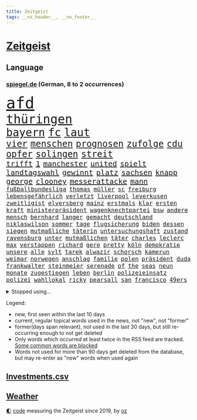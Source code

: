 ```yaml
---
title: Zeitgeist
tags: __no_header__, __no_footer__
---
```


# [Zeitgeist](https://oliz.io/zeitgeist/)

## Language

<h3><a href="https://www.spiegel.de" target="_blank">spiegel.de</a> (German, 8 to 2 occurrences)</h3>
<p style="font-family:monospace">
<span style="font-size:32pt"><a href="news_links.html#afd" class="current">afd</a></span>
<br>
<span style="font-size:25pt"><a href="news_links.html#thüringen" class="current">thüringen</a></span>
<br>
<span style="font-size:22pt"><a href="news_links.html#bayern" class="current">bayern</a></span>
<span style="font-size:22pt"><a href="news_links.html#fc" class="current">fc</a></span>
<span style="font-size:22pt"><a href="news_links.html#laut" class="current">laut</a></span>
<br>
<span style="font-size:18pt"><a href="news_links.html#vier" class="current">vier</a></span>
<span style="font-size:18pt"><a href="news_links.html#menschen" class="current">menschen</a></span>
<span style="font-size:18pt"><a href="news_links.html#prognosen" class="current">prognosen</a></span>
<span style="font-size:18pt"><a href="news_links.html#zufolge" class="current">zufolge</a></span>
<span style="font-size:18pt"><a href="news_links.html#cdu" class="current">cdu</a></span>
<span style="font-size:18pt"><a href="news_links.html#opfer" class="current">opfer</a></span>
<span style="font-size:18pt"><a href="news_links.html#solingen" class="current">solingen</a></span>
<span style="font-size:18pt"><a href="news_links.html#streit" class="current">streit</a></span>
<br>
<span style="font-size:15pt"><a href="news_links.html#trifft" class="current">trifft</a></span>
<span style="font-size:15pt"><a href="news_links.html#1" class="current">1</a></span>
<span style="font-size:15pt"><a href="news_links.html#manchester" class="current">manchester</a></span>
<span style="font-size:15pt"><a href="news_links.html#united" class="current">united</a></span>
<span style="font-size:15pt"><a href="news_links.html#spielt" class="current">spielt</a></span>
<span style="font-size:15pt"><a href="news_links.html#landtagswahl" class="current">landtagswahl</a></span>
<span style="font-size:15pt"><a href="news_links.html#gewinnt" class="current">gewinnt</a></span>
<span style="font-size:15pt"><a href="news_links.html#platz" class="current">platz</a></span>
<span style="font-size:15pt"><a href="news_links.html#sachsen" class="current">sachsen</a></span>
<span style="font-size:15pt"><a href="news_links.html#knapp" class="current">knapp</a></span>
<span style="font-size:15pt"><a href="news_links.html#george" class="current">george</a></span>
<span style="font-size:15pt"><a href="news_links.html#clooney" class="current">clooney</a></span>
<span style="font-size:15pt"><a href="news_links.html#messerattacke" class="current">messerattacke</a></span>
<span style="font-size:15pt"><a href="news_links.html#mann" class="current">mann</a></span>
<br>
<span style="font-size:12pt"><a href="news_links.html#fußballbundesliga" class="current">fußballbundesliga</a></span>
<span style="font-size:12pt"><a href="news_links.html#thomas" class="current">thomas</a></span>
<span style="font-size:12pt"><a href="news_links.html#müller" class="current">müller</a></span>
<span style="font-size:12pt"><a href="news_links.html#sc" class="new">sc</a></span>
<span style="font-size:12pt"><a href="news_links.html#freiburg" class="current">freiburg</a></span>
<span style="font-size:12pt"><a href="news_links.html#lebensgefährlich" class="current">lebensgefährlich</a></span>
<span style="font-size:12pt"><a href="news_links.html#verletzt" class="current">verletzt</a></span>
<span style="font-size:12pt"><a href="news_links.html#liverpool" class="current">liverpool</a></span>
<span style="font-size:12pt"><a href="news_links.html#leverkusen" class="current">leverkusen</a></span>
<span style="font-size:12pt"><a href="news_links.html#zweitligist" class="current">zweitligist</a></span>
<span style="font-size:12pt"><a href="news_links.html#elversberg" class="new">elversberg</a></span>
<span style="font-size:12pt"><a href="news_links.html#mainz" class="current">mainz</a></span>
<span style="font-size:12pt"><a href="news_links.html#erstmals" class="current">erstmals</a></span>
<span style="font-size:12pt"><a href="news_links.html#klar" class="current">klar</a></span>
<span style="font-size:12pt"><a href="news_links.html#ersten" class="current">ersten</a></span>
<span style="font-size:12pt"><a href="news_links.html#kraft" class="current">kraft</a></span>
<span style="font-size:12pt"><a href="news_links.html#ministerpräsident" class="current">ministerpräsident</a></span>
<span style="font-size:12pt"><a href="news_links.html#wagenknechtpartei" class="current">wagenknechtpartei</a></span>
<span style="font-size:12pt"><a href="news_links.html#bsw" class="current">bsw</a></span>
<span style="font-size:12pt"><a href="news_links.html#andere" class="current">andere</a></span>
<span style="font-size:12pt"><a href="news_links.html#mensch" class="current">mensch</a></span>
<span style="font-size:12pt"><a href="news_links.html#bernhard" class="new">bernhard</a></span>
<span style="font-size:12pt"><a href="news_links.html#langer" class="current">langer</a></span>
<span style="font-size:12pt"><a href="news_links.html#gemacht" class="current">gemacht</a></span>
<span style="font-size:12pt"><a href="news_links.html#deutschland" class="current">deutschland</a></span>
<span style="font-size:12pt"><a href="news_links.html#niklaswilson" class="new">niklaswilson</a></span>
<span style="font-size:12pt"><a href="news_links.html#sommer" class="current">sommer</a></span>
<span style="font-size:12pt"><a href="news_links.html#tage" class="current">tage</a></span>
<span style="font-size:12pt"><a href="news_links.html#flugsicherung" class="new">flugsicherung</a></span>
<span style="font-size:12pt"><a href="news_links.html#biden" class="current">biden</a></span>
<span style="font-size:12pt"><a href="news_links.html#dessen" class="current">dessen</a></span>
<span style="font-size:12pt"><a href="news_links.html#siegen" class="current">siegen</a></span>
<span style="font-size:12pt"><a href="news_links.html#mutmaßliche" class="current">mutmaßliche</a></span>
<span style="font-size:12pt"><a href="news_links.html#täterin" class="new">täterin</a></span>
<span style="font-size:12pt"><a href="news_links.html#untersuchungshaft" class="current">untersuchungshaft</a></span>
<span style="font-size:12pt"><a href="news_links.html#zustand" class="current">zustand</a></span>
<span style="font-size:12pt"><a href="news_links.html#ravensburg" class="current">ravensburg</a></span>
<span style="font-size:12pt"><a href="news_links.html#unter" class="current">unter</a></span>
<span style="font-size:12pt"><a href="news_links.html#mutmaßlichen" class="current">mutmaßlichen</a></span>
<span style="font-size:12pt"><a href="news_links.html#täter" class="current">täter</a></span>
<span style="font-size:12pt"><a href="news_links.html#charles" class="current">charles</a></span>
<span style="font-size:12pt"><a href="news_links.html#leclerc" class="current">leclerc</a></span>
<span style="font-size:12pt"><a href="news_links.html#max" class="current">max</a></span>
<span style="font-size:12pt"><a href="news_links.html#verstappen" class="current">verstappen</a></span>
<span style="font-size:12pt"><a href="news_links.html#richard" class="current">richard</a></span>
<span style="font-size:12pt"><a href="news_links.html#gere" class="current">gere</a></span>
<span style="font-size:12pt"><a href="news_links.html#pretty" class="current">pretty</a></span>
<span style="font-size:12pt"><a href="news_links.html#köln" class="current">köln</a></span>
<span style="font-size:12pt"><a href="news_links.html#demokratie" class="current">demokratie</a></span>
<span style="font-size:12pt"><a href="news_links.html#unsere" class="current">unsere</a></span>
<span style="font-size:12pt"><a href="news_links.html#alle" class="current">alle</a></span>
<span style="font-size:12pt"><a href="news_links.html#sylt" class="current">sylt</a></span>
<span style="font-size:12pt"><a href="news_links.html#tarek" class="new">tarek</a></span>
<span style="font-size:12pt"><a href="news_links.html#alwazir" class="new">alwazir</a></span>
<span style="font-size:12pt"><a href="news_links.html#schorsch" class="new">schorsch</a></span>
<span style="font-size:12pt"><a href="news_links.html#kamerun" class="current">kamerun</a></span>
<span style="font-size:12pt"><a href="news_links.html#weimar" class="current">weimar</a></span>
<span style="font-size:12pt"><a href="news_links.html#norwegen" class="current">norwegen</a></span>
<span style="font-size:12pt"><a href="news_links.html#anschlag" class="current">anschlag</a></span>
<span style="font-size:12pt"><a href="news_links.html#familie" class="current">familie</a></span>
<span style="font-size:12pt"><a href="news_links.html#polen" class="current">polen</a></span>
<span style="font-size:12pt"><a href="news_links.html#präsident" class="current">präsident</a></span>
<span style="font-size:12pt"><a href="news_links.html#duda" class="new">duda</a></span>
<span style="font-size:12pt"><a href="news_links.html#frankwalter" class="current">frankwalter</a></span>
<span style="font-size:12pt"><a href="news_links.html#steinmeier" class="current">steinmeier</a></span>
<span style="font-size:12pt"><a href="news_links.html#serenade" class="current">serenade</a></span>
<span style="font-size:12pt"><a href="news_links.html#of" class="current">of</a></span>
<span style="font-size:12pt"><a href="news_links.html#the" class="current">the</a></span>
<span style="font-size:12pt"><a href="news_links.html#seas" class="current">seas</a></span>
<span style="font-size:12pt"><a href="news_links.html#neun" class="current">neun</a></span>
<span style="font-size:12pt"><a href="news_links.html#monate" class="current">monate</a></span>
<span style="font-size:12pt"><a href="news_links.html#zugestiegen" class="new">zugestiegen</a></span>
<span style="font-size:12pt"><a href="news_links.html#leben" class="current">leben</a></span>
<span style="font-size:12pt"><a href="news_links.html#berlin" class="current">berlin</a></span>
<span style="font-size:12pt"><a href="news_links.html#polizeieinsatz" class="current">polizeieinsatz</a></span>
<span style="font-size:12pt"><a href="news_links.html#polizei" class="current">polizei</a></span>
<span style="font-size:12pt"><a href="news_links.html#wahllokal" class="new">wahllokal</a></span>
<span style="font-size:12pt"><a href="news_links.html#ricky" class="new">ricky</a></span>
<span style="font-size:12pt"><a href="news_links.html#pearsall" class="new">pearsall</a></span>
<span style="font-size:12pt"><a href="news_links.html#san" class="current">san</a></span>
<span style="font-size:12pt"><a href="news_links.html#francisco" class="current">francisco</a></span>
<span style="font-size:12pt"><a href="news_links.html#49ers" class="new">49ers</a></span>
</p>
<details>
<summary>Stopped using...</summary>
<p class="former" style="font-size:12pt">
bau(1410) hervor(1410) pause(1410) boris(1409) ans(1408) doppelt(1408) entdeckte(1407) hebt(1407) registriert(1407) weitergeht(1407) 80(1406) bayerns(1406) bekanntesten(1406) botschafter(1406) fbi(1406) meldete(1406) amerikaner(1405) arbeitsplatz(1405) einiges(1405) freien(1405) mailand(1405) außerdem(1404) babys(1404) bank(1404) britischer(1404) körper(1404) stärken(1404) institut(1403) jens(1403) kämpfer(1403) künstler(1403) trauer(1403) wm(1403) beruf(1402) extreme(1402) jahrzehntelang(1402) material(1402) parteichef(1402) scheinen(1402) verheerenden(1402) vermehrt(1402) beschließt(1401) einstellen(1401) fahrer(1401) geklärt(1401) teilnehmer(1401) abgeordneten(1400) gereist(1400) gewerkschaft(1400) lehnen(1400) restaurants(1400) tests(1400) weltweiten(1400) einzug(1399) entlastet(1399) erinnerungen(1399) hölle(1399) profitiert(1399) stattfinden(1399) wichtiger(1399) bull(1398) eigentümer(1398) möglichst(1398) radikale(1398) schadet(1398) stolz(1398) voran(1398) annalena(1397) belastet(1397) belgien(1397) nba(1397) verkauf(1397) voraus(1397) vorsitzenden(1397) infektion(1396) verfügung(1396) gestrichen(1395) kunst(1394) massive(1394) hürden(1393) wies(1393) kultur(1392) mitteln(1392) moskaus(1392) porsche(1392) verbindung(1392) falschen(1391) langfristig(1391) licht(1391) berühmte(1390) aktivistin(1388) kindes(1388) abgebrochen(1387) gemeinsame(1387) eklat(1386) genauso(1385) pfund(1385) katholische(1384) pkw(1384) politikerin(1384) führenden(1382) antrag(1381) zurückgegangen(1381) steffen(1380) beweise(1378) fortsetzung(1377) hunger(1377) spitzenreiter(1377) kräfte(1372) provoziert(1370) möglichkeiten(1365) erhebliche(1355) palästinenser(1355) ausgetragen(1349) marine(1343) heidelberg(1317) anna(1296) expräsidenten(1281) autobahnen(1269) strecken(1239) investor(1234) verlag(1215) finanziert(1202) anführer(1151) autoren(1129) kollision(1104) konzerns(1102) jahrzehnt(1091) teure(1076) schlafen(1075) tiger(1054) schulden(1048) millionenhöhe(1043) ice(1041) stern(1030) bekannteste(1006) ausgeben(1003) nutzung(999) meta(994) zufall(983) loch(980) klappt(974) krim(947) steffi(942) spielern(941) aufhören(913) betreibt(910) hochrangigen(883) kasse(882) patrick(873) links(872) finanzierung(868) angestellte(865) handys(856) antisemitische(844) großmutter(843) vermisster(838) unterlag(830) harter(827) el(825) computer(819) 79(808) konkurrenten(808) misshandelt(791) lena(779) wozu(779) rettungsaktion(768) streiks(737) professor(729) herunter(724) farben(715) verstöße(712) lettland(711) ersetzt(707) zurückkehren(706) kommunikation(704) nutzern(699) staatsmedien(686) gerecht(683) wählt(678) 300000(674) pjöngjang(672) razzien(670) autohersteller(665) kohl(663) forschung(661) operiert(661) general(652) heinrich(647) mitarbeitern(647) human(644) 500000(635) wechselte(623) gekostet(621) text(618) hürde(603) perfekten(602) jerusalem(600) aggressiv(599) heimische(597) fahnder(593) gegründet(593) vorstand(588) zufällig(585) solcher(582) geldgeber(574) übungen(571) leon(567) nordamerika(567) 52(565) pistorius(562) rechtsaußen(556) kleinere(553) unruhe(551) 150000(547) europawahl(545) aktive(544) detail(539) kaiser(537) uhren(537) hamilton(529) lewis(529) rivalen(528) gewartet(522) errichten(508) angelegenheit(507) genaue(507) fluggesellschaften(500) halbiert(493) bekämpfung(489) gemälde(488) übergriff(488) victor(486) alarmbereitschaft(485) helmut(484) gesundheitlichen(483) durften(480) 8000(469) seltsame(466) berühmtesten(463) erheblich(460) höchststand(460) drang(456) umstieg(456) naturschutz(448) schockiert(445) vergleicht(444) staats(437) gestrandet(436) schlucht(429) renommierten(424) spahn(424) umzusetzen(420) 2013(418) greta(415) massiver(409) vertrauter(408) allgäu(407) effizienter(399) geschlossene(399) verteuern(399) bewerbungen(397) marokko(392) staus(392) forschern(386) wmtitel(385) linnemann(383) mancher(383) geflohen(382) häfen(381) nächster(381) service(380) instagrampost(378) netanyahus(378) lady(373) ergebnissen(372) podium(371) südkoreanische(371) cannabislegalisierung(368) geschäftsleute(362) digitalen(360) ticketpreise(358) drogenboss(356) griffen(356) fraktion(355) konsequent(352) pannen(350) bedauert(348) nachteile(344) vertreiben(343) weitet(340) neuauflage(338) stadtrat(335) eingeschränkt(329) überraschte(327) wagnerbrüder(325) rief(323) ai(322) nachbarland(319) ukrainekriegs(317) baute(315) ausstellung(314) einlegen(310) popkultur(310) uskongress(310) 22jährige(309) lahmgelegt(309) continental(307) sitz(307) südchinesischen(306) wütend(304) gravierenden(302) absicht(300) unterscheidet(300) sicherheitsvorkehrungen(297) angegangen(295) betonte(294) 1100(291) beruhigen(291) exchef(288) führerscheinprüfung(286) geräumt(286) cottbus(285) enthält(284) solange(283) topmanager(278) raser(277) tories(277) rockband(276) stellten(276) arbeitsrecht(275) artikel(272) haderte(269) beyoncé(267) einschnitte(267) gewaltsam(267) ngo(264) stone(264) wisconsin(262) kleider(261) geklagt(259) kalten(259) gedrängt(258) genehmigung(257) figur(256) nass(256) brisante(253) fußballklub(252) bundesverfassungsgerichts(251) rights(250) sharon(247) religiösen(245) beklagen(244) mindestlohn(243) erhöhter(241) gleichgeschlechtliche(241) paare(241) ermittlungsverfahren(240) ausgedacht(239) simon(239) aktivistinnen(237) oberverwaltungsgericht(236) umstrittenes(235) gezahlt(232) unionsfraktion(232) geringere(231) verzicht(231) hugh(230) angeklagten(229) gerungen(229) graf(228) kommandozentrale(228) jonathan(227) anzugreifen(226) bastian(225) bombe(224) luxemburg(223) muskeln(223) plötzlichen(223) sand(220) präsentierte(219) 180(217) umwelthilfe(217) audi(215) begegnen(214) angepasst(213) rast(213) innsbruck(212) anfrage(211) baldigen(209) bereitschaft(209) gleichberechtigung(209) spitzenpolitiker(209) südkoreanischen(209) hype(208) schritten(208) anwesend(207) aneinander(206) bauernhof(206) berufstätige(205) spezialisiert(205) angekündigten(204) sap(203) softwarekonzern(203) vorbereiten(203) alarmierte(202) attal(202) rüsten(202) verwehrt(202) weiblicher(202) barfuß(199) ministerien(199) losgehen(198) scheidet(198) senator(198) zweieinhalb(198) familienunternehmen(197) festivals(197) grenzschutz(197) ranghohen(197) indes(196) kachelmann(196) verzögerungen(196) erstatten(195) jackson(194) marken(194) vergewaltigungen(193) 65jährige(192) offizier(191) einzigartig(190) groteske(190) rod(190) schläft(190) substanz(190) abgewiesen(189) erleichtert(189) gesichtet(189) bunte(188) bruttoinlandsprodukt(187) do(186) fazit(186) lutz(186) macher(186) schmallippig(185) massenhaften(184) minderjährigen(184) trieben(184) konkretes(183) yoon(183) wirecard(181) auslieferung(180) gelegene(179) frühling(178) teilten(178) frühe(177) partnern(177) rettungskräften(176) seltsam(176) strategische(176) nachbessern(175) schweiß(174) schmuck(173) klärt(171) digitalpakt(170) einsetzt(169) geführten(169) jahrelangen(169) sohns(169) ewigkeit(168) lopez(168) tappen(168) 58(167) formulierung(167) schreibtisch(167) unverständnis(167) frist(166) riet(166) änderte(166) bildschirm(165) übertrieben(165) stewart(164) albanese(162) höchstem(158) kanadischen(158) klagte(157) kremltruppen(157) videoplattform(157) erfüllung(155) parlamentarischen(155) höchstwert(154) erdrutsche(153) frauenanteil(153) spice(153) vorab(153) 21jähriger(152) bekämpfen(152) fehlten(152) füße(152) kreativ(152) ausgebildet(151) georg(151) kitas(151) raste(151) ersatz(150) langweilig(149) sainz(149) tiefes(149) wirtschaftswende(149) aufgearbeitet(148) überlassen(148) fluglinie(147) jünger(145) mies(145) traditionell(145) verschuldete(145) katie(144) verdammt(144) feige(143) pogačar(143) tadej(143) tvinterview(143) bestanden(142) eurofighter(142) flossen(142) ausbremsen(141) bgh(140) geschoben(140) ragte(139) rekonstruieren(139) verwirrung(139) mehrjährigen(138) 20jähriger(136) wolken(136) afdabgeordneter(135) immobilienkonzern(135) israelgazakonflikt(135) mentalen(135) infos(134) nicola(134) royals(134) schulkinder(133) bookingcom(132) mache(132) schläge(132) slowakei(132) dürre(131) bedrohen(130) systematische(130) verschleppten(130) bombardierte(129) milliardäre(129) coronaprotokolle(128) locker(128) bekannter(127) einheimische(127) milliardendeal(127) usjustiz(127) objekt(126) usreporter(126) biergarten(125) sozialausgaben(125) besatzer(124) grundsteuerreform(124) mögliches(124) sehe(124) torpedieren(124) superhelden(123) bestseller(122) empfinden(122) eurowings(122) gesammelt(122) hisbollahkommandeur(122) milliardenwert(122) grundschulkinder(121) vermieden(121) frischer(120) transportiert(120) vehement(120) zelte(120) pressefreiheit(119) revolutionswächter(119) zehntausend(119) coronaaufarbeitung(118) einschalten(118) akteure(117) benutzt(117) beeindruckt(116) provozieren(115) pérez(115) außergewöhnliche(114) mathieu(114) ökonomin(114) vingegaard(113) grundsteuer(112) hochhaus(112) passau(112) technologien(112) janet(111) kämpften(111) trugen(111) unglücklich(110) gefangenenlager(109) kraftakt(109) plakate(109) wohnungsnot(109) shows(108) verlassene(108) wahlheimat(108) bestritt(107) nonbinäre(107) gap(106) klug(106) befanden(105) diw(105) immobilie(105) wänden(105) geschworenen(104) gesünder(104) hochgradig(104) kommentare(104) selbstinszenierung(104) systematisch(104) vereinbaren(104) anwohnern(103) champion(102) flüchtlingslager(102) gebäudes(102) tigermücke(102) aktentasche(101) anlegen(101) maralago(101) protokoll(101) carrie(100) nachfolgerin(100) schwerwiegende(100) bauministerin(99) früchte(99) getanzt(99) wahlrecht(99) geflüchteter(98) afdpolitikers(97) gestein(97) meinungsfreiheit(97) türkisch(97) wände(97) zidane(97) zinédine(97) äthiopien(97) clip(96) schwamm(96) tauziehen(96) champagner(95) hassbotschaften(95) menschenrechtsorganisation(95) anreise(94) anc(93) black(93) blair(93) dmitri(93) dopingskandal(93) kleinlaut(93) suchaktion(93) wetterte(93) gereicht(92) märtens(92) vogelgrippe(92) erdüberlastungstag(91) verbreitete(91) verärgerung(91) beirut(90) boeingkrise(90) flop(90) meiste(90) regelverstoß(90) usfirma(90) befällt(89) berüchtigten(89) finales(89) garantiert(89) ignorieren(89) israelfeindlichem(89) losgegangen(89) nullerjahren(89) schreckliche(89) amerikanerin(88) blutigen(88) buhrufe(88) elfriede(88) formel1einstieg(88) geschwächte(88) girl(88) heimatmarkt(88) literaturnobelpreisträgerin(88) zuma(88) zwickau(88) 34jähriger(87) bartels(87) bäcker(87) geist(87) gene(87) gewusst(87) hipp(87) kugeln(87) nachbesserung(87) unbekanntes(87) verwundert(87) rindern(86) südamerika(86) bilden(85) decke(85) erprobung(85) goldener(85) hüften(85) psychischer(85) vorausgegangen(85) zweijährige(85) übel(85) 91jährigen(84) erbes(84) erwin(84) outfit(84) rauchwolke(84) weigert(84) berüchtigter(83) chinapolitik(83) pionier(83) traurig(83) vorteile(83) ausgefallene(82) begleitung(82) entsprechend(82) erfolgt(82) eröffnungsfeier(82) fernost(82) maroden(82) tenniskarriere(82) wahlergebnis(82) zuständen(82) auseinandersetzungen(81) berlinbrandenburg(81) besseres(81) ertappte(81) gedrosselt(81) komisch(81) regnen(81) technologiekonzern(81) vorort(81) dreifachen(80) indopazifik(80) leeds(80) marcus(80) maßvoll(80) protestierte(80) auftaktspiel(79) sexologin(79) sukyeol(79) ausreden(78) autistischen(78) deutschlandchef(78) erteilte(78) kampfzone(78) simple(78) spa(78) südsudan(78) albanien(77) baumarten(77) deepmind(77) krummen(77) richte(77) umkämpft(77) ausgegangen(76) darfur(76) reisewelle(76) sde(76) socialmediastar(76) teiman(76) alexanderplatz(75) bahnverkehr(75) basketballnationalmannschaft(75) beißt(75) erlebnissen(75) marveluniversum(75) militärübung(75) pferdes(75) termine(75) usbehörden(75) blutvergießen(74) meyerlandrut(74) überstellt(74) angeblichem(73) kreisen(73) louisa(73) nationalversammlung(73) quatsch(73) stattgefunden(73) wachsfigur(73) buchtipp(72) christen(72) festspiele(72) hinrichten(72) illegaler(72) sauberkeit(72) zutritt(72) breiten(71) drogensucht(71) mordversuchs(71) nordamerikanische(71) pyramiden(71) zuschlag(71) 158(70) 54jährige(70) busfahrerin(70) cornelius(70) dieckmann(70) erstaunlichen(70) ledecky(70) pride(70) ältesten(70) dieselautos(69) förderer(69) unabhängig(69) blauer(68) faszination(68) sportart(68) verweisen(68) beschweren(67) fahne(67) heimliche(67) pappbetten(67) spreche(67) swr(67) 42jähriger(66) erfolgreichster(66) gefreut(66) sorgten(66) verwüstet(66) vorsichtige(66) anwärter(65) geheimverhandlungen(65) josé(65) motivierte(65) o2(65) riege(65) angelique(64) industrieländer(64) kerber(64) lucas(64) serviert(64) abscheulich(63) anfangs(63) entgleisung(63) erpenbeck(63) feder(63) h5n1(63) aufgefallen(62) ausgrenzen(62) eröffnete(62) geplagt(62) ligurien(62) meerwasser(62) naziparolen(62) ross(62) hagelte(61) hassmails(61) zurückzahlen(61) lorenzo(60) musetti(60) undenkbar(60) diejenigen(59) entspannen(59) erdrutsch(59) hartnäckig(59) kriterium(59) milliardenschäden(59) sommerpause(59) bella(58) bundesfinanzministerium(58) bundeskanzlers(58) bundesweiten(58) hadid(58) kreative(58) mandelapartei(58) neuulm(58) schultz(58) vernichtendes(58) 106(57) anklagebehörde(57) gesundheitsministers(57) nbastar(57) ursprünglich(57) verlegung(57) verwechslung(57) beleidigende(56) gefüllte(56) gehör(56) kutsche(56) lieblingsstadt(56) militärbasis(56) rohr(56) todestag(56) weißt(56) woanders(56) befahrbar(55) kanadas(55) rex(55) tyrannosaurus(55) vorkehrungen(55) aufgewachsen(54) fahrdienstvermittler(54) orden(54) schwangeren(54) unersetzlich(54) aufgehen(53) gebissen(53) luftqualität(53) atemberaubende(52) beschleunigt(52) macrons(52) mitternacht(52) usstreitkräfte(52) ballons(51) donau(51) fachkräften(51) fahrlässig(51) gefesselt(51) nachträglich(51) normalisiert(51) weltweiter(51) aiwanger(50) bewährung(50) fähigkeit(50) gerutscht(50) hubert(50) wahlergebnissen(50) blaue(49) kinostart(49) olympiahoffnungen(49) bestimmen(48) coco(48) fragwürdig(48) gauff(48) kuss(48) mach(48) rapide(48) toben(48) yacht(48) zurückgerufen(48) überwiegen(48) dorfes(47) eurosport(47) gefangenentausch(47) glanz(47) jemanden(47) klimafreundliche(47) rechtem(47) tauben(47) unberechtigterweise(47) wars(47) betraf(46) firmengeschichte(46) terre(46) verlobt(46) beschert(45) großartige(45) hot(45) kpop(45) opa(45) schwarzarbeit(45) strategien(45) ferrariteamchef(44) wahlkampfhilfe(44) staunt(43) syndrome(43) 15jährigen(42) autozulieferer(42) d(42) direktmandat(42) eigenschaft(42) eugh(42) glaubwürdig(42) langeweile(42) miriam(42) tagsüber(42) zurückhaltender(42) älterwerden(42) bundesamts(41) haidt(41) kanadier(41) kremlkritiker(41) luxusauto(41) staatsschulden(41) verfassungswidrig(41) weidel(41) gelaunt(40) gerichtet(40) hamaskommandeur(40) 30jährige(39) abriss(39) bahnchaos(39) gezeugt(39) kinderstar(39) raub(39) rico(39) segen(39) telefon(39) königliche(38) pragmatiker(38) spaßige(38) timberlake(38) dino(37) k(37) schwächelte(37) sicherheitssystem(37) straßenbahnen(37) wirtschaftsexpertin(37) brennen(36) erastour(36) inseln(36) spiegelquiz(36) verursachte(36) alkoholfahrt(35) alkoholfreies(35) aufmerksamer(35) billigeren(35) fred(35) hausmittel(35) huthimilizen(35) immens(35) kampfeinsätze(35) satellitenbilder(35) anruf(34) begnadigung(34) disput(34) internethit(34) kommentator(34) menschlichen(34) regenschirm(34) renommierter(34) simbabwe(34) yellowstone(34) erkrankungen(33) indianapolis(33) phelps(33) zurückerobern(33) café(32) enger(32) fraktionschef(32) funktionen(32) instagramprofil(32) besteuert(31) gelernte(31) huldigen(31) katzen(31) ranghoher(31) sncf(31) donezk(30) drogerieunternehmer(30) kartellamt(30) krankenwagen(30) lgbtqrechte(30) repräsentative(30) schwören(30) tyler(30) 20jährigen(29) bayerisches(29) unbeirrt(29) xaccount(29) überzeugte(29) geschah(28) gesundes(28) haushaltsentwurf(28) mercedespilot(28) tipico(28) unantastbar(28) clips(27) dämpfer(27) geparkten(27) immerzu(27) katastrophalen(27) unterstützern(27) verbirgt(27) besingt(26) genügte(26) grünem(26) jasper(26) roseanne(26) spaziert(26) wembanyama(26) groll(25) sportvereine(25) gleichgeschlechtlichen(24) it’s(24) jahrelangem(24) locals(24) martina(24) zusammensetzung(24) brutalität(23) engere(23) kaliforniens(23) lebensgefährten(23) lüdke(23) robinhoodbaum(23) schweben(23) spdabgeordneter(23) sycamore(23) vorliegen(23) gebastelt(22) maßen(22) monsunregen(22) rekordweltmeister(22) cousin(21) feministische(21) jackman(21) medienimperium(21) probe(21) rimpac(21) schadstoffen(21) seemanöver(21) verbrannte(21) vogelgrippevirus(21) vorgeladen(21) wolfsgruß(21) übertreiben(21) ahorn(20) raketenschlag(20) wirecardprozess(20) bundestags(19) death(19) deif(19) derzeitige(19) friedensstifter(19) labourpremier(19) postete(19) sprengstoff(19) stimmenfang(19) streckenrekord(19) vision(19) erschöpfung(18) quadratmetern(18) verglich(18) wölfe(18) bauteile(17) geurteilt(17) haftanstalten(17) komödie(17) nationalpark(17) theoretische(17) beauftragte(16) freundschaftsarmbänder(16) mauert(16) mäßigung(16) sexistischen(16) trumpattentat(16) attentäters(15) crooks(15) genies(15) schwach(15) vonovia(15) ammersee(14) definiert(14) köln/bonn(14) landrats(14) rettungsplan(14) usbundesstaates(14) vermelden(14) yellowstonenationalpark(14) auftragskiller(13) crowdstrike(13) erforderlich(13) halluzinationen(13) interpretiert(13) kugel(13) lächerlich(13) profitennis(13) wollt(13) kartenspiele(12) konsumgüterkonzern(12) pirna(12) 1972(11) analysen(11) luftverkehr(11) schmälert(11) sendungen(11) sparprogramm(11) stoff(11) zurückgelassen(11) ärmsten(11)
</p>
</details>
<p>Legend:
<ul>
<li><span class="new">new</span>, first seen within the last 10 days</li>
<li><span class="current">current</span>, regular topical words used in the news, not "new", not "former"</li>
<li><span class="former">former(days span relevant)</span>, not used in the last 30 days, but still re-occurring enough to not get deleted</li>
<li>Only words which occurred at least twice in the RSS feed are tracked. <a href="language/filters.py">Some common words are blocked</a></li>
<li>Words not used for more than 90 days get deleted from the database, but may re-enter as "new" words when used again</li>
</ul>
</p>

## [Investments](investments.html)[.csv](investments.csv)

## [Weather](weather.html)

<footer>
<a href="javascript:toggleTheme()" class="nav">🌓</a>
<a href="https://github.com/ooz/zeitgeist">code</a> measuring the Zeitgeist since 2019, by <a href="https://oliz.io">oz</a>
</footer>
